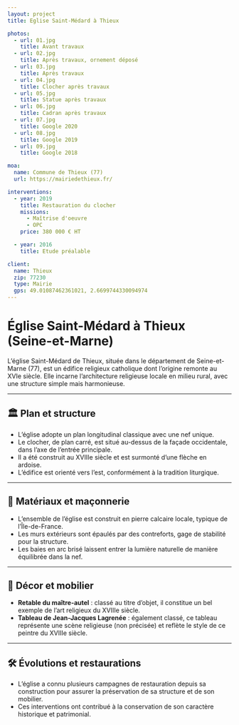 ```yaml
---
layout: project
title: Eglise Saint-Médard à Thieux

photos:
  - url: 01.jpg
    title: Avant travaux
  - url: 02.jpg
    title: Après travaux, ornement déposé
  - url: 03.jpg
    title: Après travaux
  - url: 04.jpg
    title: Clocher après travaux
  - url: 05.jpg
    title: Statue après travaux
  - url: 06.jpg
    title: Cadran après travaux
  - url: 07.jpg
    title: Google 2020
  - url: 08.jpg
    title: Google 2019
  - url: 09.jpg
    title: Google 2018

moa:
  name: Commune de Thieux (77)
  url: https://mairiedethieux.fr/

interventions:
  - year: 2019
    title: Restauration du clocher
    missions:
      - Maîtrise d'oeuvre
      - OPC
    price: 380 000 € HT

  - year: 2016
    title: Etude préalable

client:
  name: Thieux
  zip: 77230
  type: Mairie
  gps: 49.01087462361021, 2.6699744330094974
---
```


# Église Saint-Médard à Thieux (Seine-et-Marne)

L’église Saint-Médard de Thieux, située dans le département de Seine-et-Marne
(77), est un édifice religieux catholique dont l’origine remonte au XVIe siècle.
Elle incarne l’architecture religieuse locale en milieu rural, avec une
structure simple mais harmonieuse.

---

## 🏛️ Plan et structure

- L’église adopte un plan longitudinal classique avec une nef unique.
- Le clocher, de plan carré, est situé au-dessus de la façade occidentale, dans
  l’axe de l’entrée principale.
- Il a été construit au XVIIIe siècle et est surmonté d’une flèche en ardoise.
- L’édifice est orienté vers l’est, conformément à la tradition liturgique.

---

## 🧱 Matériaux et maçonnerie

- L’ensemble de l’église est construit en pierre calcaire locale, typique de
  l’Île-de-France.
- Les murs extérieurs sont épaulés par des contreforts, gage de stabilité pour
  la structure.
- Les baies en arc brisé laissent entrer la lumière naturelle de manière
  équilibrée dans la nef.

---

## 🎨 Décor et mobilier

- **Retable du maître-autel** : classé au titre d’objet, il constitue un bel
  exemple de l’art religieux du XVIIIe siècle.
- **Tableau de Jean-Jacques Lagrenée** : également classé, ce tableau représente
  une scène religieuse (non précisée) et reflète le style de ce peintre du
  XVIIIe siècle.

---

## 🛠️ Évolutions et restaurations

- L’église a connu plusieurs campagnes de restauration depuis sa construction
  pour assurer la préservation de sa structure et de son mobilier.
- Ces interventions ont contribué à la conservation de son caractère historique
  et patrimonial.
